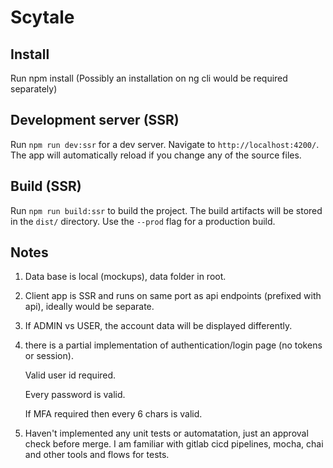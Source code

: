 # Scytale

## Install

Run npm install 
(Possibly an installation on ng cli would be required separately)

## Development server (SSR)

Run `npm run dev:ssr` for a dev server. Navigate to `http://localhost:4200/`. The app will automatically reload if you change any of the source files.

## Build (SSR)

Run `npm run build:ssr` to build the project. The build artifacts will be stored in the `dist/` directory. Use the `--prod` flag for a production build.

## Notes

1. Data base is local (mockups), data folder in root.
2. Client app is SSR and runs on same port as api endpoints (prefixed with api), ideally would be separate.
3. If ADMIN vs USER, the account data will be displayed differently.
3. there is a partial implementation of authentication/login page (no tokens or session).

    Valid user id required.
    
    Every password is valid.
    
    If MFA required then every 6 chars is valid.
4. Haven't implemented any unit tests or automatation, just an approval check before merge. 
    I am familiar with gitlab cicd pipelines, mocha, chai and other tools and flows for tests.
